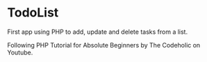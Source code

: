 # TodoList

First app using PHP to add, update and delete tasks from a list.

Following PHP Tutorial for Absolute Beginners by The Codeholic on Youtube.
